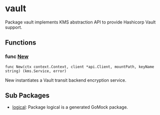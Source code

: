 # vault

Package vault implements KMS abstraction API to provide Hashicorp Vault support.

## Functions

### func [New](service.go#L46)

`func New(ctx context.Context, client *api.Client, mountPath, keyName string) (kms.Service, error)`

New instantiates a Vault transit backend encryption service.

## Sub Packages

* [logical](./logical): Package logical is a generated GoMock package.

